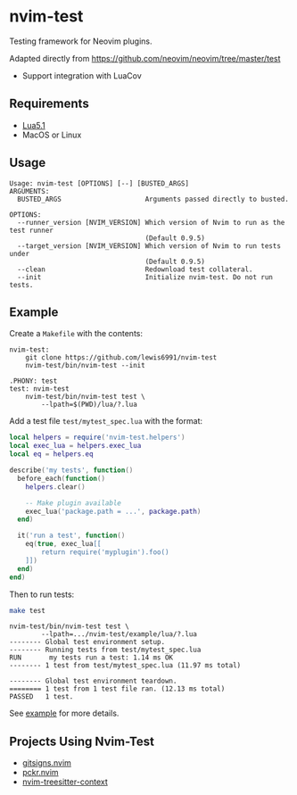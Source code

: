 # nvim-test

Testing framework for Neovim plugins.

Adapted directly from https://github.com/neovim/neovim/tree/master/test

- Support integration with LuaCov

## Requirements

- [Lua5.1]
- MacOS or Linux

## Usage

```
Usage: nvim-test [OPTIONS] [--] [BUSTED_ARGS]
ARGUMENTS:
  BUSTED_ARGS                     Arguments passed directly to busted.

OPTIONS:
  --runner_version [NVIM_VERSION] Which version of Nvim to run as the test runner
                                  (Default 0.9.5)
  --target_version [NVIM_VERSION] Which version of Nvim to run tests under
                                  (Default 0.9.5)
  --clean                         Redownload test collateral.
  --init                          Initialize nvim-test. Do not run tests.
```

<!-- links -->
[Busted]: https://lunarmodules.github.io/busted

## Example

Create a `Makefile` with the contents:

```make
nvim-test:
	git clone https://github.com/lewis6991/nvim-test
	nvim-test/bin/nvim-test --init

.PHONY: test
test: nvim-test
	nvim-test/bin/nvim-test test \
		--lpath=$(PWD)/lua/?.lua
```


Add a test file `test/mytest_spec.lua` with the format:

```lua
local helpers = require('nvim-test.helpers')
local exec_lua = helpers.exec_lua
local eq = helpers.eq

describe('my tests', function()
  before_each(function()
    helpers.clear()

    -- Make plugin available
    exec_lua('package.path = ...', package.path)
  end)

  it('run a test', function()
    eq(true, exec_lua[[
        return require('myplugin').foo()
    ]])
  end)
end)
```

Then to run tests:

```bash
make test
```

```
nvim-test/bin/nvim-test test \
        --lpath=.../nvim-test/example/lua/?.lua
-------- Global test environment setup.
-------- Running tests from test/mytest_spec.lua
RUN       my tests run a test: 1.14 ms OK
-------- 1 test from test/mytest_spec.lua (11.97 ms total)

-------- Global test environment teardown.
======== 1 test from 1 test file ran. (12.13 ms total)
PASSED   1 test.
```

See [example](./example) for more details.


## Projects Using Nvim-Test

- [gitsigns.nvim]
- [pckr.nvim]
- [nvim-treesitter-context]

<!-- links -->
[gitsigns.nvim]: https://github.com/lewis6991/gitsigns.nvim
[pckr.nvim]: https://github.com/lewis6991/pckr.nvim
[nvim-treesitter-context]: https://github.com/nvim-treesitter/nvim-treesitter-context
[Lua5.1]: https://www.lua.org/versions.html#5.1
